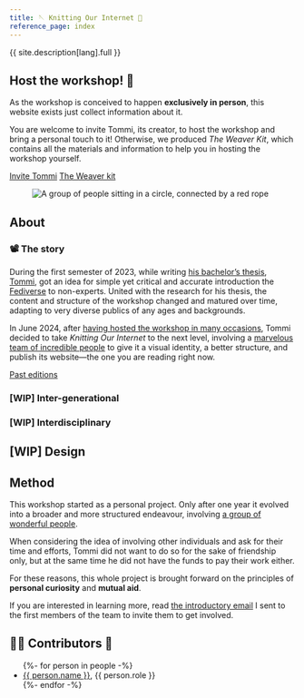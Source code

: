 ```yaml
---
title: 🪡 Knitting Our Internet 🧶
reference_page: index
---
```


{{ site.description[lang].full }}

<article class='yellow box'>
	<h2 id='host' class='center'>Host the workshop! 🤩</h2>
	<p>As the workshop is conceived to happen <strong>exclusively in person</strong>, this website exists just collect information about it.</p>
	<p>You are welcome to invite Tommi, its creator, to host the workshop and bring a personal touch to it! Otherwise, we produced <cite>The Weaver Kit</cite>, which contains all the materials and information to help you in hosting the workshop yourself.</p>
	<div class='flex'>
		<a class='red button' href='/invite/'>Invite Tommi</a>
		<a class='blue button' href='/knit/'>The Weaver kit</a>
	</div>
</article>

<figure>
	<img src='{{ site.image }}' alt='A group of people sitting in a circle, connected by a red rope'>
</figure>

## About

### 📽️ The story

During the first semester of 2023, while writing [his bachelor’s thesis](https://tommi.space/csss/ '“Computer Sciences Are Social Sciences”, Tommaso Marmo’s bachelor’s thesis'), [Tommi](https://tommi.space/ 'The virtual representation of Tommi’s mind'), got an idea for simple yet critical and accurate introduction the [Fediverse](https://en.wikipedia.org/wiki/Fediverse 'Fediverse on Wikipedia') to non-experts. United with the research for his thesis, the content and structure of the workshop changed and matured over time, adapting to very diverse publics of any ages and backgrounds.

In June 2024, after [having hosted the workshop in many occasions](/events/ 'past and future occasions when this workshop will be hosted'), Tommi decided to take <cite>Knitting Our Internet</cite> to the next level, involving a [marvelous team of incredible people](#the-team) to give it a visual identity, a better structure, and publish its website—the one you are reading right now.

<div class='flex'>
	<a class='yellow button' href='/events/' title='All the occasions when the workshop was hosted'>Past editions</a>
</div>

### \[WIP\] Inter-generational

### \[WIP\] Interdisciplinary

## \[WIP\] Design

## Method

This workshop started as a personal project. Only after one year it evolved into a broader and more structured endeavour, involving [a group of wonderful people](#team).

When considering the idea of involving other individuals and ask for their time and efforts, Tommi did not want to do so for the sake of friendship only, but at the same time he did not have the funds to pay their work either.

For these reasons, this whole project is brought forward on the principles of **personal curiosity** and **mutual aid**.

If you are interested in learning more, read [the introductory email](first-email.md) I sent to the first members of the team to invite them to get involved.

## 🙋🏼 Contributors 💝

<ul>
	{%- for person in people -%}
		<li>
			<a href='{{ person.url }}'>{{ person.name }}</a>,
			{{ person.role }}
		</li>
	{%- endfor -%}
</ul>
